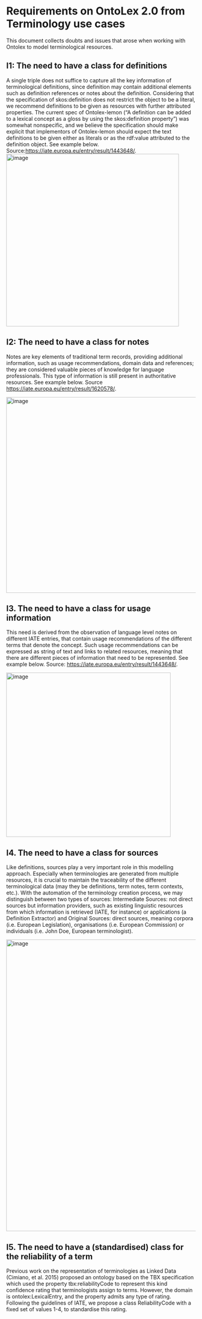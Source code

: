 # Requirements on OntoLex 2.0 from Terminology use cases
This document collects doubts and issues that arose when working with Ontolex to model terminological resources.

## I1: The need to have a class for definitions

A single triple does not suffice to capture all the key information of terminological definitions, since definition may contain additional elements such as definition references or notes about the definition.
Considering that the specification of skos:definition does not restrict the object to be a literal, we recommend definitions to be given as resources with further attributed properties.
The current spec of Ontolex-lemon (“A definition can be added to a lexical concept as a gloss by using the skos:definition property”) was somewhat nonspecific, and we believe the specification should make explicit that implementors of Ontolex-lemon should expect the text definitions to be given either as literals or as the rdf:value attributed to the definition object.
See example below. Source:https://iate.europa.eu/entry/result/1443648/.
<img width="459" alt="image" src="https://github.com/user-attachments/assets/f48714fd-74aa-4b3f-ab8b-601c92fab8f3" />

## I2: The need to have a class for notes
Notes are key elements of traditional term records, providing additional information, such as usage recommendations, domain data and references; they are considered valuable pieces of knowledge for language professionals. 
This type of information is still present in authoritative resources. See example below. Source https://iate.europa.eu/entry/result/1620578/.

<img width="521" alt="image" src="https://github.com/user-attachments/assets/ef6eb23c-e92a-4be3-af8c-72a0963117f8" />

## I3. The need to have a class for usage information

This need is derived from the observation of language level notes on different IATE entries, that contain usage recommendations of the different terms that denote the concept. 
Such usage recommendations can be expressed as string of text and links to related resources, meaning that there are different pieces of information that need to be represented. 
See example below. Source: https://iate.europa.eu/entry/result/1443648/.

<img width="437" alt="image" src="https://github.com/user-attachments/assets/73860e88-149b-4180-bd11-26e72544f367" />

## I4. The need to have a class for sources

Like definitions, sources play a very important role in this modelling approach. Especially when terminologies are generated from multiple resources, it is crucial to maintain the traceability of the different terminological data (may they be definitions, term notes, term contexts, etc.). With the automation of the terminology creation process, we may distinguish between two types of sources: Intermediate Sources: not direct sources but information providers, such as existing linguistic resources from which information is retrieved (IATE, for instance) or applications (a Definition Extractor) and Original Sources: direct sources, meaning corpora (i.e. European Legislation), organisations (i.e. European Commission) or individuals (i.e. John Doe, European terminologist).

<img width="776" alt="image" src="https://github.com/user-attachments/assets/a61186e1-928c-4232-81eb-c635caca41f6" />

## I5. The need to have a (standardised) class for the reliability of a term

Previous work on the representation of terminologies as Linked Data (Cimiano, et al. 2015) proposed an ontology based on the TBX specification which used the property tbx:reliabilityCode to represent this kind confidence rating that terminologists assign to terms. However, the domain is ontolex:LexicalEntry, and the property admits any type of rating. Following the guidelines of IATE, we propose a class ReliabilityCode with a fixed set of values 1-4, to standardise this rating.

